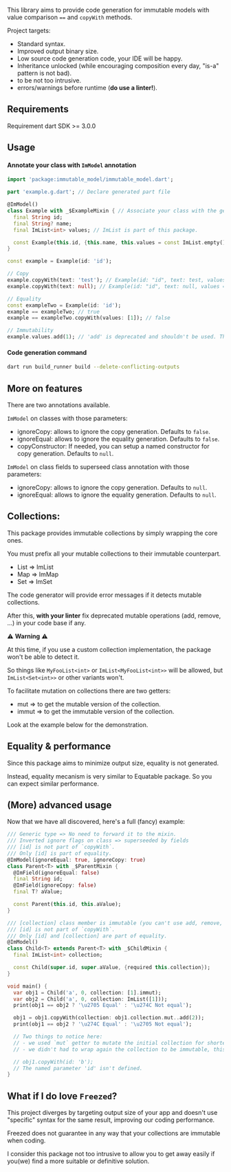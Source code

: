 This library aims to provide code generation for immutable models with value comparison `==` and `copyWith` methods.

Project targets:
- Standard syntax.
- Improved output binary size.
- Low source code generation code, your IDE will be happy.
- Inheritance unlocked (while encouraging composition every day, "is-a" pattern is not bad).
- to be not too intrusive.
- errors/warnings before runtime (__do use a linter!__).

## Requirements
Requirement dart SDK >= 3.0.0

## Usage

#### Annotate your class with `ImModel` annotation

```dart
import 'package:immutable_model/immutable_model.dart';

part 'example.g.dart'; // Declare generated part file

@ImModel()
class Example with _$ExampleMixin { // Associate your class with the generated mixin
  final String id;
  final String? name;
  final ImList<int> values; // ImList is part of this package.

  const Example(this.id, {this.name, this.values = const ImList.empty()});
}
```

```dart
const example = Example(id: 'id');

// Copy
example.copyWith(text: 'test'); // Example(id: "id", text: test, values = [])
example.copyWith(text: null); // Example(id: "id", text: null, values = [])

// Equality
const exampleTwo = Example(id: 'id');
example == exampleTwo; // true
example == exampleTwo.copyWith(values: [1]); // false

// Immutability
example.values.add(1); // 'add' is deprecated and shouldn't be used. This collection is immutable and will throw exception at runtime.
```

#### Code generation command

```bash
dart run build_runner build --delete-conflicting-outputs
```

## More on features

There are two annotations available.

`ImModel` on classes with those parameters:
  - ignoreCopy: allows to ignore the copy generation. Defaults to `false`.
  - ignoreEqual: allows to ignore the equality generation. Defaults to `false`.
  - copyConstructor: If needed, you can setup a named constructor for copy generation. Defaults to `null`.

`ImModel` on class fields to superseed class annotation with those parameters:
  - ignoreCopy: allows to ignore the copy generation. Defaults to `null`.
  - ignoreEqual: allows to ignore the equality generation. Defaults to `null`.

## Collections:
This package provides immutable collections by simply wrapping the core ones.

You must prefix all your mutable collections to their immutable counterpart.
- List => ImList
- Map => ImMap
- Set => ImSet

The code generator will provide error messages if it detects mutable collections.

After this, __with your linter__ fix deprecated mutable operations (add, remove, ...) in your code base if any.

⚠️ __Warning__ ⚠️

At this time, if you use a custom collection implementation, the package won't be able to detect it.

So things like `MyFooList<int>` or `ImList<MyFooList<int>>` will be allowed, but `ImList<Set<int>>` or other variants won't.

To facilitate mutation on collections there are two getters:
- mut => to get the mutable version of the collection.
- immut => to get the immutable version of the collection.

Look at the example below for the demonstration.

## Equality & performance
Since this package aims to minimize output size, equality is not generated.

Instead, equality mecanism is very similar to Equatable package. So you can expect similar performance.

## (More) advanced usage

Now that we have all discovered, here's a full (fancy) example:

```dart
/// Generic type => No need to forward it to the mixin.
/// Inverted ignore flags on class => superseeded by fields
/// [id] is not part of `copyWith`.
/// Only [id] is part of equality.
@ImModel(ignoreEqual: true, ignoreCopy: true)
class Parent<T> with _$ParentMixin {
  @ImField(ignoreEqual: false)
  final String id;
  @ImField(ignoreCopy: false)
  final T? aValue;

  const Parent(this.id, this.aValue);
}

/// [collection] class member is immutable (you can't use add, remove, ...).
/// [id] is not part of `copyWith`.
/// Only [id] and [collection] are part of equality.
@ImModel()
class Child<T> extends Parent<T> with _$ChildMixin {
  final ImList<int> collection;

  const Child(super.id, super.aValue, {required this.collection});
}
```

```dart
void main() {
  var obj1 = Child('a', 0, collection: [1].immut);
  var obj2 = Child('a', 0, collection: ImList([1]));
  print(obj1 == obj2 ? '\u2705 Equal' : '\u274C Not equal');

  obj1 = obj1.copyWith(collection: obj1.collection.mut..add(2));
  print(obj1 == obj2 ? '\u274C Equal' : '\u2705 Not equal');

  // Two things to notice here:
  // - we used `mut` getter to mutate the initial collection for shorter syntax. This is a shortcut (forward method) for `List.of`.
  // - we didn't had to wrap again the collection to be immutable, this is done in generated code.

  // obj1.copyWith(id: 'b');
  // The named parameter 'id' isn't defined.
}
```

## What if I do love `Freezed`?

This project diverges by targeting output size of your app and doesn't use "specific" syntax for the same result, improving our coding performance.

Freezed does not guarantee in any way that your collections are immutable when coding.

I consider this package not too intrusive to allow you to get away easily if you(we) find a more suitable or definitive solution.
